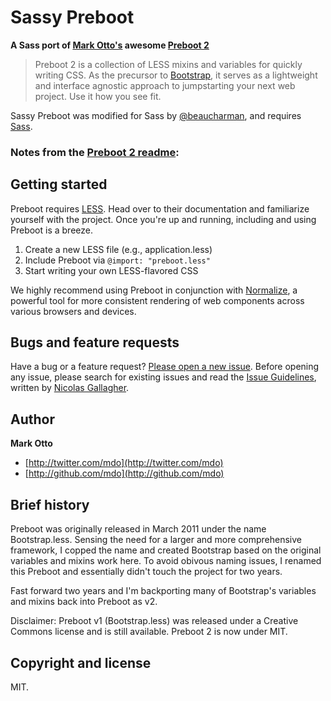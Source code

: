 # Sassy Preboot

**A Sass port of [Mark Otto's](https://github.com/mdo) awesome [Preboot 2](http://getpreboot.com)**

> Preboot 2 is a collection of LESS mixins and variables for quickly writing CSS. As the precursor to [Bootstrap](http://getbootstrap.com), it serves as a lightweight and interface agnostic approach to jumpstarting your next web project. Use it how you see fit.

Sassy Preboot was modified for Sass by [@beaucharman](http://twitter.com/beaucharman), and requires [Sass](http://sass-lang.com/).

### Notes from the [Preboot 2 readme](https://github.com/mdo/preboot):

## Getting started

Preboot requires [LESS](http://lesscss.org). Head over to their documentation and familiarize yourself with the project. Once you're up and running, including and using Preboot is a breeze.

1. Create a new LESS file (e.g., application.less)
2. Include Preboot via `@import: "preboot.less"`
3. Start writing your own LESS-flavored CSS

We highly recommend using Preboot in conjunction with [Normalize](http://necolas.github.com/normalize.css), a powerful tool for more consistent rendering of web components across various browsers and devices.

## Bugs and feature requests

Have a bug or a feature request? [Please open a new issue](https://github.com/mdo/preboot/issues). Before opening any issue, please search for existing issues and read the [Issue Guidelines](https://github.com/necolas/issue-guidelines), written by [Nicolas Gallagher](https://github.com/necolas/).

## Author

**Mark Otto**

+ [http://twitter.com/mdo](http://twitter.com/mdo)
+ [http://github.com/mdo](http://github.com/mdo)

## Brief history

Preboot was originally released in March 2011 under the name Bootstrap.less. Sensing the need for a larger and more comprehensive framework, I copped the name and created Bootstrap based on the original variables and mixins work here. To avoid obivous naming issues, I renamed this Preboot and essentially didn't touch the project for two years.

Fast forward two years and I'm backporting many of Bootstrap's variables and mixins back into Preboot as v2.

Disclaimer: Preboot v1 (Bootstrap.less) was released under a Creative Commons license and is still available. Preboot 2 is now under MIT.

## Copyright and license

MIT.

